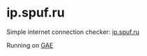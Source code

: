 # ip.spuf.ru

Simple internet connection checker: [ip.spuf.ru](http://ip.spuf.ru/)

Running on [GAE](https://cloud.google.com/appengine/)
